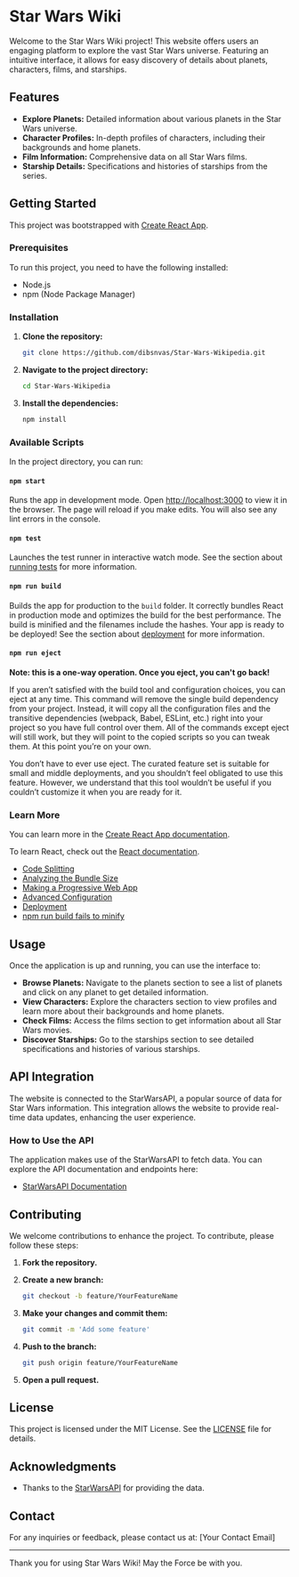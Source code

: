 # Star Wars Wiki

Welcome to the Star Wars Wiki project! This website offers users an engaging platform to explore the vast Star Wars universe. Featuring an intuitive interface, it allows for easy discovery of details about planets, characters, films, and starships.

## Features

- **Explore Planets:** Detailed information about various planets in the Star Wars universe.
- **Character Profiles:** In-depth profiles of characters, including their backgrounds and home planets.
- **Film Information:** Comprehensive data on all Star Wars films.
- **Starship Details:** Specifications and histories of starships from the series.

## Getting Started

This project was bootstrapped with [Create React App](https://github.com/facebook/create-react-app).

### Prerequisites

To run this project, you need to have the following installed:

- Node.js
- npm (Node Package Manager)

### Installation

1. **Clone the repository:**

    ```bash
    git clone https://github.com/dibsnvas/Star-Wars-Wikipedia.git
    ```

2. **Navigate to the project directory:**

    ```bash
    cd Star-Wars-Wikipedia
    ```

3. **Install the dependencies:**

    ```bash
    npm install
    ```

### Available Scripts

In the project directory, you can run:

#### `npm start`

Runs the app in development mode. Open [http://localhost:3000](http://localhost:3000) to view it in the browser. The page will reload if you make edits. You will also see any lint errors in the console.

#### `npm test`

Launches the test runner in interactive watch mode. See the section about [running tests](https://facebook.github.io/create-react-app/docs/running-tests) for more information.

#### `npm run build`

Builds the app for production to the `build` folder. It correctly bundles React in production mode and optimizes the build for the best performance. The build is minified and the filenames include the hashes. Your app is ready to be deployed! See the section about [deployment](https://facebook.github.io/create-react-app/docs/deployment) for more information.

#### `npm run eject`

**Note: this is a one-way operation. Once you eject, you can't go back!**

If you aren’t satisfied with the build tool and configuration choices, you can eject at any time. This command will remove the single build dependency from your project. Instead, it will copy all the configuration files and the transitive dependencies (webpack, Babel, ESLint, etc.) right into your project so you have full control over them. All of the commands except eject will still work, but they will point to the copied scripts so you can tweak them. At this point you’re on your own.

You don’t have to ever use eject. The curated feature set is suitable for small and middle deployments, and you shouldn’t feel obligated to use this feature. However, we understand that this tool wouldn’t be useful if you couldn’t customize it when you are ready for it.

### Learn More

You can learn more in the [Create React App documentation](https://facebook.github.io/create-react-app/docs/getting-started).

To learn React, check out the [React documentation](https://reactjs.org/).

- [Code Splitting](https://facebook.github.io/create-react-app/docs/code-splitting)
- [Analyzing the Bundle Size](https://facebook.github.io/create-react-app/docs/analyzing-the-bundle-size)
- [Making a Progressive Web App](https://facebook.github.io/create-react-app/docs/making-a-progressive-web-app)
- [Advanced Configuration](https://facebook.github.io/create-react-app/docs/advanced-configuration)
- [Deployment](https://facebook.github.io/create-react-app/docs/deployment)
- [npm run build fails to minify](https://facebook.github.io/create-react-app/docs/troubleshooting#npm-run-build-fails-to-minify)

## Usage

Once the application is up and running, you can use the interface to:

- **Browse Planets:** Navigate to the planets section to see a list of planets and click on any planet to get detailed information.
- **View Characters:** Explore the characters section to view profiles and learn more about their backgrounds and home planets.
- **Check Films:** Access the films section to get information about all Star Wars movies.
- **Discover Starships:** Go to the starships section to see detailed specifications and histories of various starships.

## API Integration

The website is connected to the StarWarsAPI, a popular source of data for Star Wars information. This integration allows the website to provide real-time data updates, enhancing the user experience.

### How to Use the API

The application makes use of the StarWarsAPI to fetch data. You can explore the API documentation and endpoints here:

- [StarWarsAPI Documentation](https://swapi.dev/documentation)

## Contributing

We welcome contributions to enhance the project. To contribute, please follow these steps:

1. **Fork the repository.**
2. **Create a new branch:**

    ```bash
    git checkout -b feature/YourFeatureName
    ```

3. **Make your changes and commit them:**

    ```bash
    git commit -m 'Add some feature'
    ```

4. **Push to the branch:**

    ```bash
    git push origin feature/YourFeatureName
    ```

5. **Open a pull request.**

## License

This project is licensed under the MIT License. See the [LICENSE](LICENSE) file for details.

## Acknowledgments

- Thanks to the [StarWarsAPI](https://swapi.dev/) for providing the data.

## Contact

For any inquiries or feedback, please contact us at: [Your Contact Email]

---

Thank you for using Star Wars Wiki! May the Force be with you.
